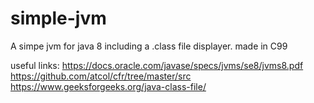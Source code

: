 # simple-jvm

A simpe jvm for java 8 including a .class file displayer.
made in C99

useful links:
  https://docs.oracle.com/javase/specs/jvms/se8/jvms8.pdf
  https://github.com/atcol/cfr/tree/master/src
  https://www.geeksforgeeks.org/java-class-file/
